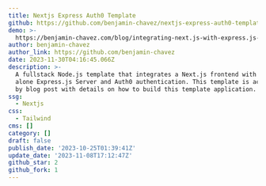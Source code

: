 ```yaml
---
title: Nextjs Express Auth0 Template
github: https://github.com/benjamin-chavez/nextjs-express-auth0-template
demo: >-
  https://benjamin-chavez.com/blog/integrating-next.js-with-express.js-using-auth0-for-authentication
author: benjamin-chavez
author_link: https://github.com/benjamin-chavez
date: 2023-11-30T04:16:45.066Z
description: >-
  A fullstack Node.js template that integrates a Next.js frontend with a stand
  alone Express.js Server and Auth0 authentication. This template is accompanied
  by blog post with details on how to build this template application.
ssg:
  - Nextjs
css:
  - Tailwind
cms: []
category: []
draft: false
publish_date: '2023-10-25T01:39:41Z'
update_date: '2023-11-08T17:12:47Z'
github_star: 2
github_fork: 1
---
```


